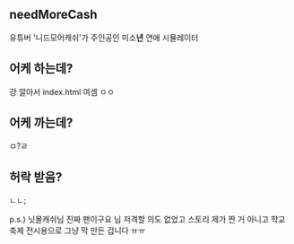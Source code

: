 ## needMoreCash
유튜버 '니드모어캐쉬'가 주인공인 미소**년** 연애 시뮬레이터

## 어케 하는데?
걍 깔아서 index.html 여셈 ㅇㅇ

## 어케 까는데?
ㅁ?ㄹ

## 허락 받음?
ㄴㄴ;

p.s.) 닛몰캐쉬님 진짜 팬이구요 님 저격할 의도 없었고 스토리 제가 짠 거 아니고 학교 축제 전시용으로 그냥 막 만든 겁니다 ㅠㅠ
